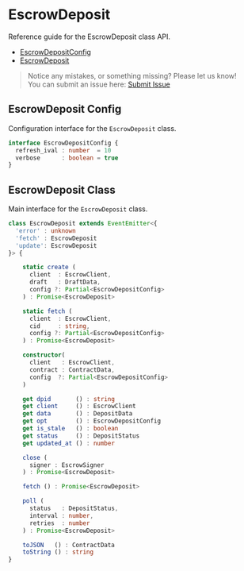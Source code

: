 # EscrowDeposit

Reference guide for the EscrowDeposit class API.

- [EscrowDepositConfig](#escrowdeposit-config)  
- [EscrowDeposit](#escrowdeposit-class)  

> Notice any mistakes, or something missing? Please let us know!  
> You can submit an issue here: [Submit Issue](https://github.com/BitEscrow/escrow-core/issues/new/choose)

## EscrowDeposit Config

Configuration interface for the `EscrowDeposit` class.

```ts
interface EscrowDepositConfig {
  refresh_ival : number  = 10
  verbose      : boolean = true
}
```

## EscrowDeposit Class

Main interface for the `EscrowDeposit` class.

```ts
class EscrowDeposit extends EventEmitter<{
  'error' : unknown
  'fetch' : EscrowDeposit
  'update': EscrowDeposit
}> {

    static create (
      client  : EscrowClient, 
      draft   : DraftData, 
      config ?: Partial<EscrowDepositConfig>
    ) : Promise<EscrowDeposit>

    static fetch (
      client  : EscrowClient, 
      cid     : string, 
      config ?: Partial<EscrowDepositConfig>
    ) : Promise<EscrowDeposit>

    constructor(
      client   : EscrowClient, 
      contract : ContractData, 
      config  ?: Partial<EscrowDepositConfig>
    )

    get dpid       () : string
    get client     () : EscrowClient
    get data       () : DepositData
    get opt        () : EscrowDepositConfig
    get is_stale   () : boolean
    get status     () : DepositStatus
    get updated_at () : number

    close (
      signer : EscrowSigner
    ) : Promise<EscrowDeposit>

    fetch () : Promise<EscrowDeposit>

    poll (
      status   : DepositStatus, 
      interval : number, 
      retries  : number
    ) : Promise<EscrowDeposit>

    toJSON   () : ContractData
    toString () : string
}
```
